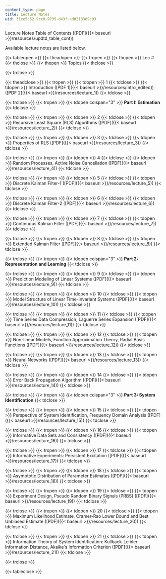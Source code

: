 ```yaml
---
content_type: page
title: Lecture Notes
uid: 31ce5c52-9cc0-9735-d43f-ed0218389c93
---
```


Lecture Notes Table of Contents ([PDF]({{< baseurl >}}/resources/updtd_table_cont))

Available lecture notes are listed below.

{{< tableopen >}}
{{< theadopen >}}
{{< tropen >}}
{{< thopen >}}
Lec #
{{< thclose >}}
{{< thopen >}}
Topics
{{< thclose >}}

{{< trclose >}}

{{< theadclose >}}
{{< tropen >}}
{{< tdopen >}}
1
{{< tdclose >}}
{{< tdopen >}}
Introduction ([PDF 1]({{< baseurl >}}/resources/intro_edited)) ([PDF 2]({{< baseurl >}}/resources/lecture_1))
{{< tdclose >}}

{{< trclose >}}
{{< tropen >}}
{{< tdopen colspan="3" >}}
**Part I: Estimation**
{{< tdclose >}}

{{< trclose >}}
{{< tropen >}}
{{< tdopen >}}
2
{{< tdclose >}}
{{< tdopen >}}
Recursive Least Square (RLS) Algorithms ([PDF]({{< baseurl >}}/resources/lecture_2))
{{< tdclose >}}

{{< trclose >}}
{{< tropen >}}
{{< tdopen >}}
3
{{< tdclose >}}
{{< tdopen >}}
Properties of RLS ([PDF]({{< baseurl >}}/resources/lecture_3))
{{< tdclose >}}

{{< trclose >}}
{{< tropen >}}
{{< tdopen >}}
4
{{< tdclose >}}
{{< tdopen >}}
Random Processes, Active Noise Cancellation ([PDF]({{< baseurl >}}/resources/lecture_4))
{{< tdclose >}}

{{< trclose >}}
{{< tropen >}}
{{< tdopen >}}
5
{{< tdclose >}}
{{< tdopen >}}
Discrete Kalman Filter-1 ([PDF]({{< baseurl >}}/resources/lecture_5))
{{< tdclose >}}

{{< trclose >}}
{{< tropen >}}
{{< tdopen >}}
6
{{< tdclose >}}
{{< tdopen >}}
Discrete Kalman Filter-2 ([PDF]({{< baseurl >}}/resources/lecture_6))
{{< tdclose >}}

{{< trclose >}}
{{< tropen >}}
{{< tdopen >}}
7
{{< tdclose >}}
{{< tdopen >}}
Continuous Kalman Filter ([PDF]({{< baseurl >}}/resources/lecture_7))
{{< tdclose >}}

{{< trclose >}}
{{< tropen >}}
{{< tdopen >}}
8
{{< tdclose >}}
{{< tdopen >}}
Extended Kalman Filter ([PDF]({{< baseurl >}}/resources/lecture_8))
{{< tdclose >}}

{{< trclose >}}
{{< tropen >}}
{{< tdopen colspan="3" >}}
**Part 2: Representation and Learning**
{{< tdclose >}}

{{< trclose >}}
{{< tropen >}}
{{< tdopen >}}
9
{{< tdclose >}}
{{< tdopen >}}
Prediction Modeling of Linear Systems ([PDF]({{< baseurl >}}/resources/lecture_9))
{{< tdclose >}}

{{< trclose >}}
{{< tropen >}}
{{< tdopen >}}
10
{{< tdclose >}}
{{< tdopen >}}
Model Structure of Linear Time-invariant Systems ([PDF]({{< baseurl >}}/resources/lecture_10))
{{< tdclose >}}

{{< trclose >}}
{{< tropen >}}
{{< tdopen >}}
11
{{< tdclose >}}
{{< tdopen >}}
Time Series Data Compression, Laguerre Series Expansion ([PDF]({{< baseurl >}}/resources/lecture_11))
{{< tdclose >}}

{{< trclose >}}
{{< tropen >}}
{{< tdopen >}}
12
{{< tdclose >}}
{{< tdopen >}}
Non-linear Models, Function Approximation Theory, Radial Basis Functions ([PDF]({{< baseurl >}}/resources/lecture_12))
{{< tdclose >}}

{{< trclose >}}
{{< tropen >}}
{{< tdopen >}}
13
{{< tdclose >}}
{{< tdopen >}}
Neural Networks ([PDF]({{< baseurl >}}/resources/lecture_13))
{{< tdclose >}}

{{< trclose >}}
{{< tropen >}}
{{< tdopen >}}
14
{{< tdclose >}}
{{< tdopen >}}
Error Back Propagation Algorithm ([PDF]({{< baseurl >}}/resources/lecture_14))
{{< tdclose >}}

{{< trclose >}}
{{< tropen >}}
{{< tdopen colspan="3" >}}
**Part 3: System Identification**
{{< tdclose >}}

{{< trclose >}}
{{< tropen >}}
{{< tdopen >}}
15
{{< tdclose >}}
{{< tdopen >}}
Perspective of System Identification, Frequency Domain Analysis ([PDF]({{< baseurl >}}/resources/lecture_15))
{{< tdclose >}}

{{< trclose >}}
{{< tropen >}}
{{< tdopen >}}
16
{{< tdclose >}}
{{< tdopen >}}
Informative Data Sets and Consistency ([PDF]({{< baseurl >}}/resources/lecture_16))
{{< tdclose >}}

{{< trclose >}}
{{< tropen >}}
{{< tdopen >}}
17
{{< tdclose >}}
{{< tdopen >}}
Informative Experiments: Persistent Excitation ([PDF]({{< baseurl >}}/resources/lecture_17))
{{< tdclose >}}

{{< trclose >}}
{{< tropen >}}
{{< tdopen >}}
18
{{< tdclose >}}
{{< tdopen >}}
Asymptotic Distribution of Parameter Estimates ([PDF]({{< baseurl >}}/resources/lecture_18))
{{< tdclose >}}

{{< trclose >}}
{{< tropen >}}
{{< tdopen >}}
19
{{< tdclose >}}
{{< tdopen >}}
Experiment Design, Pseudo Random Binary Signals (PRBS) ([PDF]({{< baseurl >}}/resources/lecture_19))
{{< tdclose >}}

{{< trclose >}}
{{< tropen >}}
{{< tdopen >}}
20
{{< tdclose >}}
{{< tdopen >}}
Maximum Likelihood Estimate, Cramer-Rao Lower Bound and Best Unbiased Estimate ([PDF]({{< baseurl >}}/resources/lecture_20))
{{< tdclose >}}

{{< trclose >}}
{{< tropen >}}
{{< tdopen >}}
21
{{< tdclose >}}
{{< tdopen >}}
Information Theory of System Identification: Kullback-Leibler Information Distance, Akaike's Information Criterion ([PDF]({{< baseurl >}}/resources/lecture_21))
{{< tdclose >}}

{{< trclose >}}

{{< tableclose >}}